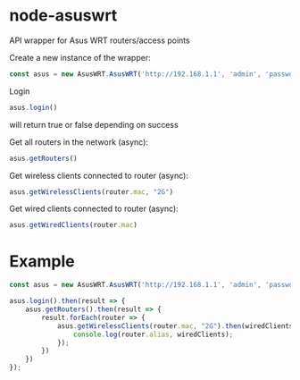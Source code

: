 # node-asuswrt
API wrapper for Asus WRT routers/access points

Create a new instance of the wrapper:
```typescript
const asus = new AsusWRT.AsusWRT('http://192.168.1.1', 'admin', 'password')
```

Login
```typescript
asus.login()
```
will return true or false depending on success

Get all routers in the network (async):
```typescript
asus.getRouters()
```

Get wireless clients connected to router (async):
```typescript
asus.getWirelessClients(router.mac, "2G")
```

Get wired clients connected to router (async):
```typescript
asus.getWiredClients(router.mac)
```

# Example
```javascript
const asus = new AsusWRT.AsusWRT('http://192.168.1.1', 'admin', 'password');

asus.login().then(result => {
    asus.getRouters().then(result => {
        result.forEach(router => {
            asus.getWirelessClients(router.mac, "2G").then(wiredClients => {
                console.log(router.alias, wiredClients);
            });
        })
    })
});
```
